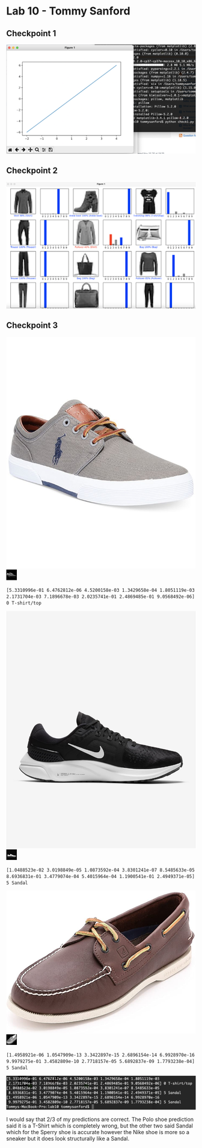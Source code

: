 # Lab 10 - Tommy Sanford

## Checkpoint 1
![Check 1 Proof](images/check1.png)

## Checkpoint 2
![Check 2 Proof](images/check2.png)

## Checkpoint 3

![Check 3 Proof](images/polo.jpg)
![Check 3 Proof](images/polo_small.jpg)

`[5.3310996e-01 6.4762812e-06 4.5200158e-03 1.3429658e-04 1.8051119e-03
 2.1731704e-03 7.1896678e-03 2.0235741e-01 2.4869485e-01 9.0568492e-06] 0 T-shirt/top`
 
 ![Check 3 Proof](images/nike.jpg)
 ![Check 3 Proof](images/nike_small.jpg)

`[1.0488523e-02 3.0198849e-05 1.0873592e-04 3.8301241e-07 8.5485633e-05
 8.6936831e-01 3.4779074e-04 5.4015964e-04 1.1900541e-01 2.4949371e-05] 5 Sandal`

![Check 3 Proof](images/sperry.jpg)
![Check 3 Proof](images/sperry_small.jpg)

`[1.4958921e-06 1.0547909e-13 3.3422897e-15 2.6896154e-14 6.9928970e-16
 9.9979275e-01 3.4582809e-10 2.7718157e-05 5.6892837e-09 1.7793238e-04] 5 Sandal`
 
 ![Check 3 Proof](images/check3.png)
 
 I would say that 2/3 of my predictions are correct. The Polo shoe prediction said it is a T-Shirt which is completely wrong, but the other two said Sandal which for the Sperry shoe is accurate however the Nike shoe is more so a sneaker but it does look structurally like a Sandal.